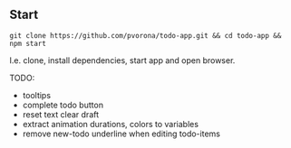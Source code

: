Start
--

```git clone https://github.com/pvorona/todo-app.git && cd todo-app && npm start```

I.e. clone, install dependencies, start app and open browser.

TODO:
- tooltips
- complete todo button
- reset text clear draft
- extract animation durations, colors to variables
- remove new-todo underline when editing todo-items